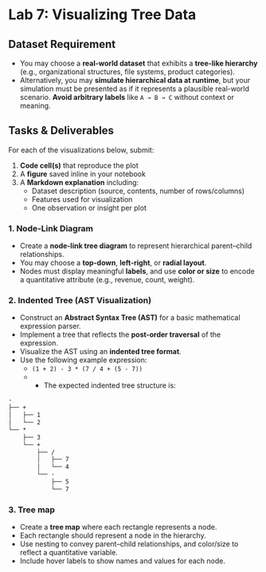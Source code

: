 # Lab 7: Visualizing Tree Data

## Dataset Requirement

- You may choose a **real-world dataset** that exhibits a **tree-like hierarchy** (e.g., organizational structures, file systems, product categories).
- Alternatively, you may **simulate hierarchical data at runtime**, but your simulation must be presented as if it represents a plausible real-world scenario. **Avoid arbitrary labels** like `A → B → C` without context or meaning.

## Tasks & Deliverables

For each of the visualizations below, submit:

1. **Code cell(s)** that reproduce the plot
2. A **figure** saved inline in your notebook
3. A **Markdown explanation** including:
   - Dataset description (source, contents, number of rows/columns)
   - Features used for visualization
   - One observation or insight per plot

### 1. Node-Link Diagram

- Create a **node-link tree diagram** to represent hierarchical parent–child relationships.
- You may choose a **top-down**, **left-right**, or **radial layout**.
- Nodes must display meaningful **labels**, and use **color or size** to encode a quantitative attribute (e.g., revenue, count, weight).

### 2. Indented Tree (AST Visualization)

- Construct an **Abstract Syntax Tree (AST)** for a basic mathematical expression parser.
- Implement a tree that reflects the **post-order traversal** of the expression.
- Visualize the AST using an **indented tree format**.
- Use the following example expression:
  - `(1 + 2) - 3 * (7 / 4 + (5 - 7))`
  - - The expected indented tree structure is:

```txt
-
├── +
│   ├── 1
│   └── 2
└── *
    ├── 3
    └── +
        ├── /
        │   ├── 7
        │   └── 4
        └── -
            ├── 5
            └── 7
```

### 3. Tree map

- Create a **tree map** where each rectangle represents a node.
- Each rectangle should represent a node in the hierarchy.
- Use nesting to convey parent–child relationships, and color/size to reflect a quantitative variable.
- Include hover labels to show names and values for each node.
